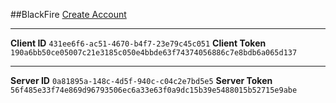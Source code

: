 ##BlackFire
[Create Account](https://blackfire.io)

* * *

**Client ID**
`431ee6f6-ac51-4670-b4f7-23e79c45c051`
**Client Token**
`190a6bb50ce05007c21e3185c050e4bbde63f74374056886c7e8bdb6a065d137`

* * *

**Server ID**
`0a81895a-148c-4d5f-940c-c04c2e7bd5e5`
**Server Token**
`56f485e33f74e869d96793506ec6a33e63f0a9dc15b39e5488015b52715e9abe`
